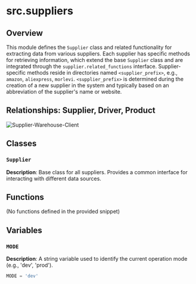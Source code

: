 # src.suppliers

## Overview

This module defines the `Supplier` class and related functionality for extracting data from various suppliers. Each supplier has specific methods for retrieving information, which extend the base `Supplier` class and are integrated through the `supplier.related_functions` interface.  Supplier-specific methods reside in directories named `<supplier_prefix>`, e.g., `amazon`, `aliexpress`, `morlevi`.  `<supplier_prefix>` is determined during the creation of a new supplier in the system and typically based on an abbreviation of the supplier's name or website.

## Relationships: Supplier, Driver, Product

![Supplier-Warehouse-Client](supplier-warehouse-client.png)


## Classes

### `Supplier`

**Description**:  Base class for all suppliers. Provides a common interface for interacting with different data sources.


## Functions

(No functions defined in the provided snippet)


## Variables

### `MODE`

**Description**:  A string variable used to identify the current operation mode (e.g., 'dev', 'prod').


```python
MODE = 'dev'
```